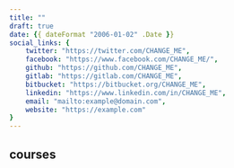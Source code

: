 ```yaml
---
title: ""
draft: true
date: {{ dateFormat "2006-01-02" .Date }}
social_links: {
	twitter: "https://twitter.com/CHANGE_ME",
	facebook: "https://www.facebook.com/CHANGE_ME/",
	github: "https://github.com/CHANGE_ME",
	gitlab: "https://gitlab.com/CHANGE_ME",
	bitbucket: "https://bitbucket.org/CHANGE_ME",
	linkedin: "https://www.linkedin.com/in/CHANGE_ME",
	email: "mailto:example@domain.com",
	website: "https://example.com"
}
---
```


## courses